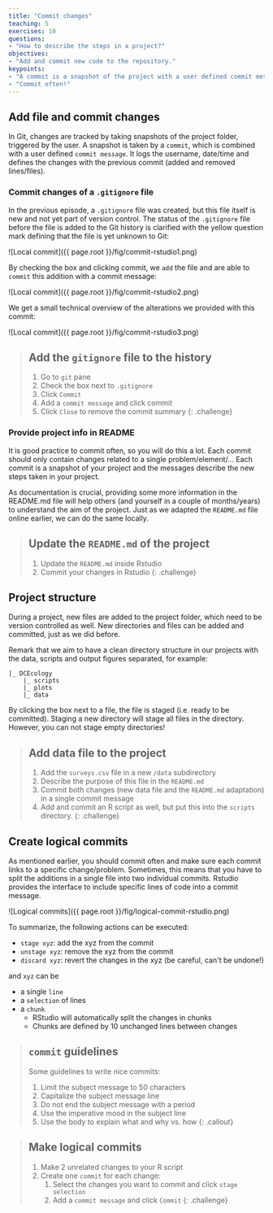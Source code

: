 ```yaml
---
title: "Commit changes"
teaching: 5
exercises: 10
questions:
- "How to describe the steps in a project?"
objectives:
- "Add and commit new code to the repository."
keypoints:
- "A commit is a snapshot of the project with a user defined commit message"
- "Commit often!"
---
```


## Add file and commit changes

In Git, changes are tracked by taking snapshots of the project folder, triggered by the user. A snapshot is taken by a `commit`, which is combined with a user defined `commit message`. It logs the username, date/time and defines the changes with the previous commit (added and removed lines/files).

### Commit changes of a `.gitignore` file

In the previous episode, a  `.gitignore` file was created, but this file itself is new and not yet part of version control. The status of the `.gitignore` file before the file is added to the Git history is clarified with the yellow question mark defining that the file is yet unknown to Git:

![Local commit]({{ page.root }}/fig/commit-rstudio1.png)

By checking the box and clicking commit, we `add` the file and are able to `commit` this addition with a commit message:

![Local commit]({{ page.root }}/fig/commit-rstudio2.png)

We get a small technical overview of the alterations we provided with this commit: 

![Local commit]({{ page.root }}/fig/commit-rstudio3.png)

> ## Add the `gitignore` file to the history
> 
> 1. Go to `git` pane
> 1. Check the box next to `.gitignore`
> 1. Click `Commit`
> 1. Add a `commit message` and click commit
> 1. Click `Close` to remove the commit summary
{: .challenge}

### Provide project info in README

It is good practice to commit often, so you will do this a lot. Each commit should only contain changes related to a single problem/element/… Each commit is a snapshot of your project and the messages describe the new steps taken in your project.

As documentation is crucial, providing some more information in the README.md file will help others (and yourself in a couple of months/years) to understand the aim of the project. Just as we adapted the `README.md` file online earlier, we can do the same locally.

> ## Update the `README.md` of the project
> 
> 1. Update the `README.md` inside Rstudio
> 2. Commit your changes in Rstudio
{: .challenge}

## Project structure

During a project, new files are added to the project folder, which need to be version controlled as well. New directories and files can be added and committed, just as we did before.

Remark that we aim to have a clean directory structure in our projects with the data, scripts and output figures separated, for example:

```
|_ DCEcology
    |_ scripts
    |_ plots
    |_ data
```

By clicking the box next to a file, the file is staged (i.e. ready to be committed). Staging a new directory will stage all files in the directory. However, you can not stage empty directories!

> ## Add data file to the project
>
> 1. Add the  `surveys.csv` file in a new `/data` subdirectory
> 2. Describe the purpose of this file in the `README.md`
> 3. Commit both changes (new data file and the `README.md` adaptation) in a single commit message
> 4. Add and commit an R script as well, but put this into the `scripts` directory.
>   {: .challenge}

## Create logical commits

As mentioned earlier, you should commit often and make sure each commit links to a specific change/problem. Sometimes, this means that you have to split the additions in a single file into two individual commits. Rstudio provides the interface to include specific lines of code into a commit message.

![Logical commits]({{ page.root }}/fig/logical-commit-rstudio.png)

To summarize, the following actions can be executed:

- `stage xyz`: add the xyz from the commit
- `unstage xyz`: remove the xyz from the commit
- `discard xyz`: revert the changes in the xyz (be careful, can't be undone!)

and `xyz` can be

- a single `line`
- a `selection` of lines
- a `chunk`
    - RStudio will automatically split the changes in chunks
    - Chunks are defined by 10 unchanged lines between changes

> ## `commit`  guidelines
> 
> Some guidelines to write nice commits:
> 
> 1. Limit the subject message to 50 characters 
> 2. Capitalize the subject message line 
> 3. Do not end the subject message with a period 
> 4. Use the imperative mood in the subject line
> 5. Use the body to explain what and why vs. how
{: .callout}

> ## Make logical commits
> 
> 1. Make 2 unrelated changes to your R script
> 2. Create one `commit` for each change:
>     1. Select the changes you want to commit and click `stage selection`
>     2. Add a `commit message` and click `Commit`
{: .challenge}















